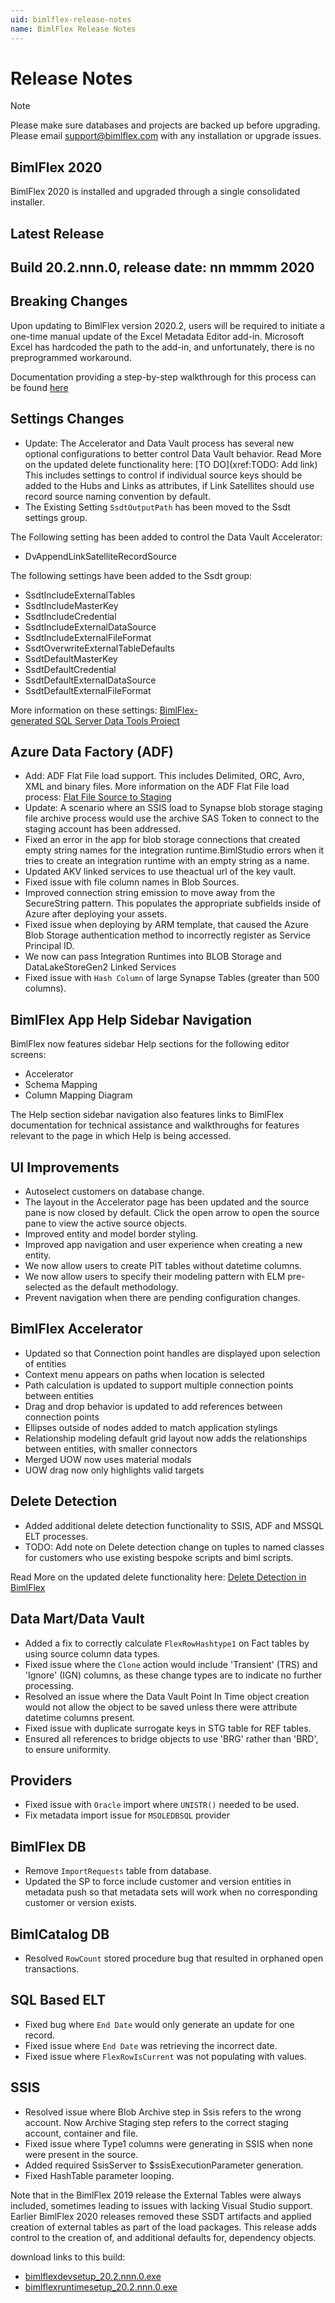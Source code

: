 ```yaml
---
uid: bimlflex-release-notes
name: BimlFlex Release Notes
---
```

# Release Notes

> [!NOTE]
> Please make sure databases and projects are backed up before upgrading.  
> Please email support@bimlflex.com with any installation or upgrade issues.

## BimlFlex 2020

BimlFlex 2020 is installed and upgraded through a single consolidated installer.

## Latest Release

## Build 20.2.nnn.0, release date: nn mmmm 2020

## Breaking Changes

Upon updating to BimlFlex version 2020.2, users will be required to initiate a one-time manual update of the Excel Metadata Editor add-in.
Microsoft Excel has hardcoded the path to the add-in, and unfortunately, there is no preprogrammed workaround.

Documentation providing a step-by-step walkthrough for this process can be found [here](xref:excel-metadata-addin)


## Settings Changes
* Update: The Accelerator and Data Vault process has several new optional configurations to better control Data Vault behavior.
  Read More on the updated delete functionality here: [TO DO](xref:TODO: Add link)
  This includes settings to control if individual source keys should be added to the Hubs and Links as attributes, if Link Satellites should use record source naming convention by default. 
* The Existing Setting `SsdtOutputPath` has been moved to the Ssdt settings group.

The Following setting has been added to control the Data Vault Accelerator:

* DvAppendLinkSatelliteRecordSource

The following settings have been added to the Ssdt group:

* SsdtIncludeExternalTables
* SsdtIncludeMasterKey
* SsdtIncludeCredential
* SsdtIncludeExternalDataSource
* SsdtIncludeExternalFileFormat
* SsdtOverwriteExternalTableDefaults
* SsdtDefaultMasterKey
* SsdtDefaultCredential
* SsdtDefaultExternalDataSource
* SsdtDefaultExternalFileFormat

More information on these settings: [BimlFlex-generated SQL Server Data Tools Project](xref:bimlflex-ssdt-project)

## Azure Data Factory (ADF)
* Add: ADF Flat File load support. This includes Delimited, ORC, Avro, XML and binary files. More information on the ADF Flat File load process: [Flat File Source to Staging](xref:flat-file-source-to-staging)
* Update: A scenario where an SSIS load to Synapse blob storage staging file archive process would use the archive SAS Token to connect to the staging account has been addressed.
* Fixed an error in the app for blob storage connections that created empty string names for the integration runtime.BimlStudio errors when it tries to create an integration runtime with an empty string as a name.
* Updated AKV linked services to use theactual url of the key vault.
* Fixed issue with file column names in Blob Sources.
* Improved connection string emission to move away from the SecureString pattern. This populates the appropriate subfields inside of Azure after deploying your assets.
* Fixed issue when deploying by ARM template, that caused the Azure Blob Storage authentication method to incorrectly register as Service Principal ID.
* We now can pass Integration Runtimes into BLOB Storage and DataLakeStoreGen2 Linked Services
* Fixed issue with `Hash Column` of large Synapse Tables (greater than 500 columns).

## BimlFlex App Help Sidebar Navigation

BimlFlex now features sidebar Help sections for the following editor screens:

* Accelerator
* Schema Mapping
* Column Mapping Diagram

The Help section sidebar navigation also features links to BimlFlex documentation for technical assistance and walkthroughs for features relevant to the page in which Help is being accessed.

## UI Improvements
* Autoselect customers on database change.
* The layout in the Accelerator page has been updated and the source pane is now closed by default. Click the open arrow to open the source pane to view the active source objects.
* Improved entity and model border styling.
* Improved app navigation and user experience when creating a new entity.
* We now allow users to create PIT tables without datetime columns.
* We now allow users to specify their modeling pattern with ELM pre-selected as the default methodology.
* Prevent navigation when there are pending configuration changes.

## BimlFlex Accelerator
* Updated so that Connection point handles are displayed upon selection of entities
* Context menu appears on paths when location is selected
* Path calculation is updated to support multiple connection points between entities
* Drag and drop behavior is updated to add references between connection points
* Ellipses outside of nodes added to match application stylings
* Relationship modeling default grid layout now adds the relationships between entities, with smaller connectors
* Merged UOW now uses material modals
* UOW drag now only highlights valid targets

## Delete Detection
* Added additional delete detection functionality to SSIS, ADF and MSSQL ELT processes.
* TODO: Add note on Delete detection change on tuples to named classes for customers who use existing bespoke scripts and biml scripts.

Read More on the updated delete functionality here: [Delete Detection in BimlFlex](xref:bimlflex-delete-detection)

## Data Mart/Data Vault
* Added a fix to correctly calculate `FlexRowHashtype1` on Fact tables by using source column data types.
* Fixed issue where the `Clone` action would include 'Transient' (TRS) and 'Ignore' (IGN) columns, as these change types are to indicate no further processing.
* Resolved an issue where the Data Vault Point In Time object creation would not allow the object to be saved unless there were attribute datetime columns present.
* Fixed issue with duplicate surrogate keys in STG table for REF tables.
* Ensured all references to bridge objects to use 'BRG' rather than 'BRD', to ensure uniformity.

## Providers
* Fixed issue with `Oracle` import where `UNISTR()` needed to be used.
* Fix metadata import issue for `MSOLEDBSQL` provider

## BimlFlex DB
* Remove `ImportRequests` table from database.
* Updated the SP to force include customer and version entities in metadata push so that metadata sets will work when no corresponding customer or version exists.

## BimlCatalog DB
* Resolved `RowCount` stored procedure bug that resulted in orphaned open transactions.

## SQL Based ELT
* Fixed bug where `End Date` would only generate an update for one record.
* Fixed issue where `End Date` was retrieving the incorrect date.
* Fixed issue where `FlexRowIsCurrent` was not populating with values.

## SSIS
* Resolved issue where Blob Archive step in Ssis refers to the wrong account. Now Archive Staging step refers to the correct staging account, container and file.
* Fixed issue where Type1 columns were generating in SSIS when none were present in the source.
* Added required SsisServer to $ssisExecutionParameter generation.
* Fixed HashTable parameter looping.

Note that in the BimlFlex 2019 release the External Tables were always included, sometimes leading to issues with lacking Visual Studio support. Earlier BimlFlex 2020 releases removed these SSDT artifacts and applied creation of external tables as part of the load packages. This release adds control to the creation of, and additional defaults for, dependency objects.

download links to this build:

* [bimlflexdevsetup_20.2.nnn.0.exe](https://varigence.com/downloads/bimlflexdevsetup_20.2.nnn.0.exe)
* [bimlflexruntimesetup_20.2.nnn.0.exe](https://varigence.com/downloads/bimlflexruntimesetup_20.2.nnn.0.exe)

